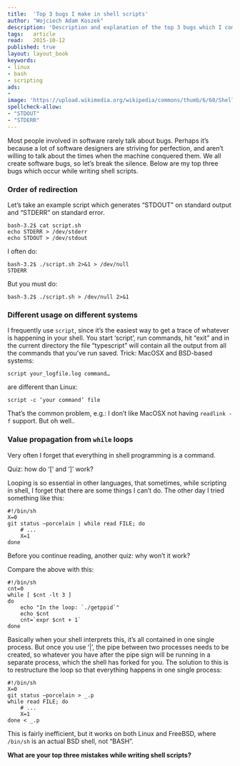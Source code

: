 ```yaml
---
title:	'Top 3 bugs I make in shell scripts'
author: "Wojciech Adam Koszek"
description: 'Description and explanation of the top 3 bugs which I commit when I work on scripting.'
tags:	article
read:	2015-10-12
published: true
layout:	layout_book
keywords:
- linux
- bash
- scripting
ads:
- 
image: 'https://upload.wikimedia.org/wikipedia/commons/thumb/6/60/Shellshock_or_Bashdoor_Unix_Bash_shell_security_bug.svg/2000px-Shellshock_or_Bashdoor_Unix_Bash_shell_security_bug.svg.png'
spellcheck-allow:
- "STDOUT"
- "STDERR"
---
```




Most people involved in software rarely talk about bugs. Perhaps it’s
because a lot of software designers are striving for perfection, and
aren’t willing to talk about the times when the machine conquered them.
We all create software bugs, so let’s break the silence. Below are my
top three bugs which occur while writing shell scripts.

### Order of redirection

Let’s take an example script which generates “STDOUT” on standard output
and “STDERR” on standard error.

~~~shell
bash-3.2$ cat script.sh
echo STDERR > /dev/stderr
echo STDOUT > /dev/stdout
~~~

I often do:

~~~shell
bash-3.2$ ./script.sh 2>&1 > /dev/null
STDERR
~~~

But you must do:

~~~shell
bash-3.2$ ./script.sh > /dev/null 2>&1
~~~

### Different usage on different systems

I frequently use `script`, since it’s the easiest way to get a trace
of whatever is happening in your shell. You start ‘script’, run
commands, hit “exit” and in the current directory the file “typescript”
will contain all the output from all the commands that you’ve run saved.
Trick: MacOSX and BSD-based systems:

~~~shell
script your_logfile.log command…
~~~

are different than Linux:

~~~shell
script -c ‘your command’ file
~~~

That’s the common problem, e.g.: I don’t like MacOSX not having
`readlink -f` support. But oh well..

### Value propagation from `while` loops

Very often I forget that everything in shell programming is a command.

Quiz: how do ‘[‘ and ‘]’ work?

Looping is so essential in other languages, that sometimes, while
scripting in shell, I forget that there are some things I can’t do. The
other day I tried something like this:

~~~shell
#!/bin/sh
X=0
git status —porcelain | while read FILE; do
	# ...
	X=1
done
~~~

Before you continue reading, another quiz: why won’t it work?

Compare the above with this:

~~~
#!/bin/sh
cnt=0
while [ $cnt -lt 3 ]
do
	echo "In the loop: `./getppid`"
	echo $cnt
	cnt=`expr $cnt + 1`
done
~~~

Basically when your shell interprets this, it’s all contained in one
single process. But once you use ‘|’, the pipe between two processes
needs to be created, so whatever you have after the pipe sign will be
running in a separate process, which the shell has forked for you. The
solution to this is to restructure the loop so that everything happens
in one single process:

~~~shell
#!/bin/sh
X=0
git status —porcelain > _.p
while read FILE; do
	# ...
	X=1
done < _.p
~~~

This is fairly inefficient, but it works on both Linux and FreeBSD,
where `/bin/sh` is an actual BSD shell, not “BASH”.

**What are your top three mistakes while writing shell scripts?**
